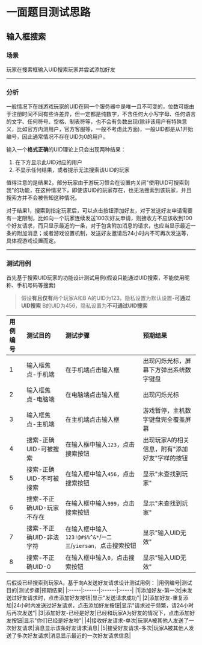 # 一面题目测试思路
## 输入框搜索
### 场景
玩家在搜索框输入UID搜索玩家并尝试添加好友

---
### 分析
一般情况下在线游戏玩家的UID在同一个服务器中是唯一且不可变的，位数可能由于注册时间不同有些许差异，但一定都是纯数字，不含任何大小写字母、任何语言的文字、任何符号、空格、制表符等，也不会有负数出现(除非该用户有特殊意义，比如官方内测用户，官方客服等，一般不考虑此方面)，一般UID都是从1开始编号，因此通常情况不存在UID为0的用户。

输入一个**格式正确**的UID理论上只会出现两种结果：

1. 在下方显示此UID对应的用户
2. 不显示任何结果，或者提示无法搜索该UID的玩家

值得注意的是结果2，部分玩家由于游玩习惯会在设置内关闭"使用UID可搜索到我"的功能，在这种情况下，即使该UID的玩家存在，也无法搜索到该玩家，并且搜索方并不会被告知这种情况。  

对于结果1，搜索到指定玩家后，可以点击按钮添加好友，对于发送好友申请需要有一定限制，比如向一个玩家连续发送100次好友申请，则接收方不应该收到100个好友请求，而只显示最近的一条，对于包含附加消息的请求，也应当显示最近一条的附加消息；或者游戏设置机制，发送好友邀请后24小时内不可再次发送等，具体视游戏设置而定。

---
### 测试用例
首先基于搜索UID玩家的功能设计测试用例(假设只能通过UID搜索，不能使用昵称、手机号码等搜索)  
>假设**有且仅有**两个玩家A和B
>A的UID为123，隐私设置为默认设置-**可通过UID搜索**
>B的UID为456，隐私设置为**不可通过UID搜索**

|用例编号|测试目的|测试步骤|预期结果|
|:-----|:------|:------|:------|
|1|输入框焦点-手机端|在手机端点击输入框|出现闪烁光标，屏幕下方弹出系统数字键盘|
|2|输入框焦点-电脑端|在电脑端点击输入框|出现闪烁光标|
|3|输入框焦点-主机端|在主机端点击输入框|游戏暂停，主机数字键盘完全覆盖屏幕 |
|4|搜索-正确UID-可被搜索|在输入框中输入`123`，点击搜索按钮|出现玩家A的相关信息，附有"添加好友"字样的按钮|
|5|搜索-正确UID-不可被搜索|在输入框中输入`456`，点击搜索按钮|显示"未查找到玩家"|
|6|搜索-不正确UID-玩家不存在|在输入框中输入`999`，点击搜索按钮|显示"未查找到玩家"|
|7|搜索-不正确UID-非法字符|在输入框中输入`123!@#$%^&*`/`一二三`/`yiersan`，点击搜索按钮|显示"输入UID无效"|
|8|搜索-不正确UID-0|在输入框中输入`0`，点击搜索按钮|显示"输入UID无效"|

后假设已经搜索到玩家A，基于向A发送好友请求设计测试用例：
|用例编号|测试目的|测试步骤|预期结果|
|:-----|:------|:------|:-----|
|1|添加好友-第一次|未发送过好友请求时，点击添加好友按钮|显示"发送请求成功"|
|2|添加好友-重复添加|24小时内发送过好友请求，点击添加好友按钮|显示"请求过于频繁，请24小时后再次发送"|
|3|添加好友-已经是好友|已经和玩家A为好友的情况下，点击添加好友按钮|显示"你们已经是好友啦"|
|4|接收好友请求-单次|玩家A被其他人发送了一次好友请求|消息显示该条好友请求消息|
|5|接受好友请求-多次|玩家A被其他人发送了多次好友请求|消息显示最近的一次好友请求信息|
